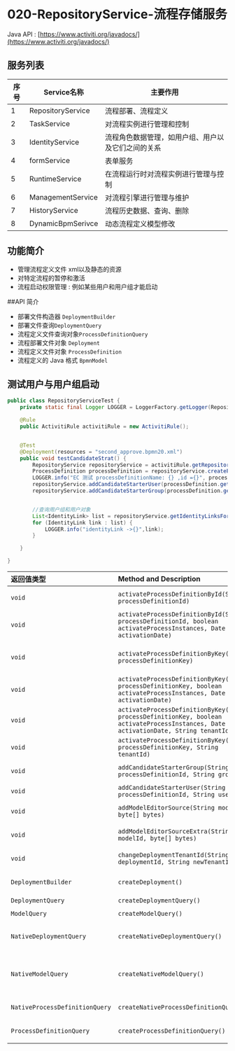 # 020-RepositoryService-流程存储服务

Java API : [https://www.activiti.org/javadocs/](https://www.activiti.org/javadocs/)

## 服务列表

| 序号 | Service名称       | 主要作用                                           |
| ---- | ----------------- | -------------------------------------------------- |
| 1    | RepositoryService | 流程部署、流程定义                                 |
| 2    | TaskService       | 对流程实例进行管理和控制                           |
| 3    | IdentityService   | 流程角色数据管理，如用户组、用户以及它们之间的关系 |
| 4    | formService       | 表单服务                                           |
| 5    | RuntimeService    | 在流程运行时对流程实例进行管理与控制               |
| 6    | ManagementService | 对流程引擎进行管理与维护                           |
| 7    | HistoryService    | 流程历史数据、查询、删除                           |
| 8    | DynamicBpmSerivce | 动态流程定义模型修改                               |

## 功能简介

- 管理流程定义文件 xml以及静态的资源
- 对特定流程的暂停和激活
- 流程启动权限管理 : 例如某些用户和用户组才能启动

##API 简介

-  部署文件构造器 `DeploymentBuilder`
-  部署文件查询`DeploymentQuery`
-  流程定义文件查询对象`ProcessDefinitionQuery`
-  流程部署文件对象 `Deployment`
-  流程定义文件对象 `ProcessDefinition`
-  流程定义的 Java 格式 `BpmnModel`

## 测试用户与用户组启动

```java
public class RepositoryServiceTest {
    private static final Logger LOGGER = LoggerFactory.getLogger(RepositoryServiceTest.class);

    @Rule
    public ActivitiRule activitiRule = new ActivitiRule();


    @Test
    @Deployment(resources = "second_approve.bpmn20.xml")
    public void testCandidateStrat() {
        RepositoryService repositoryService = activitiRule.getRepositoryService();
        ProcessDefinition processDefinition = repositoryService.createProcessDefinitionQuery().singleResult();
        LOGGER.info("EC 测试 processDefinitionName: {} ,id ={}", processDefinition.getName(), processDefinition.getId());
        repositoryService.addCandidateStarterUser(processDefinition.getId(), "EricChen");
        repositoryService.addCandidateStarterGroup(processDefinition.getId(), "EC_GROUP");


        //查询用户组和用户对象
        List<IdentityLink> list = repositoryService.getIdentityLinksForProcessDefinition(processDefinition.getId());
        for (IdentityLink link : list) {
            LOGGER.info("identityLink ->{}",link);
        }

    }

}
```


| 返回值类型                     | Method and Description                                       | 描述                          |
| :----------------------------- | :----------------------------------------------------------- | ----------------------------- |
| `void`                         | `activateProcessDefinitionById(String processDefinitionId)`  | 激活指定流程定义              |
| `void`                         | `activateProcessDefinitionById(String processDefinitionId, boolean activateProcessInstances, Date activationDate)` | 激活指定流程定义              |
| `void`                         | `activateProcessDefinitionByKey(String processDefinitionKey)` | 根据流程定义文件中的 Key 激活 |
| `void`                         | `activateProcessDefinitionByKey(String processDefinitionKey, boolean activateProcessInstances, Date activationDate)` | 重载,指定激活时间             |
| `void`                         | `activateProcessDefinitionByKey(String processDefinitionKey, boolean activateProcessInstances, Date activationDate, String tenantId)` | 重载,指定激活时间/租户        |
| `void`                         | `activateProcessDefinitionByKey(String processDefinitionKey, String tenantId)` | 重载,指定租户                 |
| `void`                         | `addCandidateStarterGroup(String processDefinitionId, String groupId)` | 添加候选人组                  |
| `void`                         | `addCandidateStarterUser(String processDefinitionId, String userId)` | 添加候选人                    |
| `void`                         | `addModelEditorSource(String modelId, byte[] bytes)`         | 添加流程定义文件              |
| `void`                         | `addModelEditorSourceExtra(String modelId, byte[] bytes)`    | 添加流程定义未安检            |
| `void`                         | `changeDeploymentTenantId(String deploymentId, String newTenantId)` | 修改租户标识                  |
| `DeploymentBuilder`            | `createDeployment()`                                         | 创建部署对象                  |
| `DeploymentQuery`              | `createDeploymentQuery()`                                    | 查询对象                      |
| `ModelQuery`                   | `createModelQuery()`                                         | 查询模型                      |
| `NativeDeploymentQuery`        | `createNativeDeploymentQuery()`                              | 返回有一个NativeQuery查询队形 |
| `NativeModelQuery`             | `createNativeModelQuery()`                                   | 返回一个流程定义NativeQue对象 |
| `NativeProcessDefinitionQuery` | `createNativeProcessDefinitionQuery()`                       | 返回流程定义查询对象          |
| `ProcessDefinitionQuery`       | `createProcessDefinitionQuery()`                             | 返回流程定义查询对象          |






